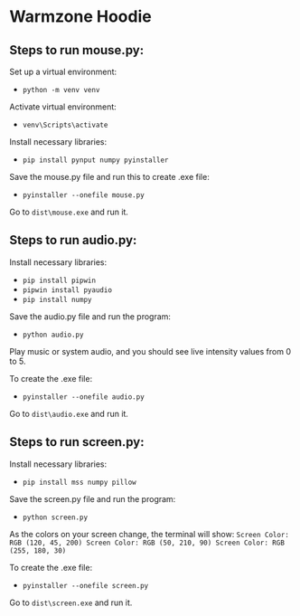 # Warmzone Hoodie

## Steps to run mouse.py:
Set up a virtual environment:
- `python -m venv venv`

Activate virtual environment:
- `venv\Scripts\activate`

Install necessary libraries:
- `pip install pynput numpy pyinstaller`
  
Save the mouse.py file and run this to create .exe file:
- `pyinstaller --onefile mouse.py`
  
Go to `dist\mouse.exe` and run it.

## Steps to run audio.py:
Install necessary libraries:
- `pip install pipwin`
- `pipwin install pyaudio`
- `pip install numpy`

Save the audio.py file and run the program:
- `python audio.py`
  
Play music or system audio, and you should see live intensity values from 0 to 5.

To create the .exe file:
- `pyinstaller --onefile audio.py`

Go to `dist\audio.exe` and run it.

## Steps to run screen.py:
Install necessary libraries:
- `pip install mss numpy pillow`

Save the screen.py file and run the program:
- `python screen.py`
  
As the colors on your screen change, the terminal will show: 
`Screen Color: RGB (120, 45, 200)
Screen Color: RGB (50, 210, 90)
Screen Color: RGB (255, 180, 30)`

To create the .exe file:
- `pyinstaller --onefile screen.py`

Go to `dist\screen.exe` and run it.
